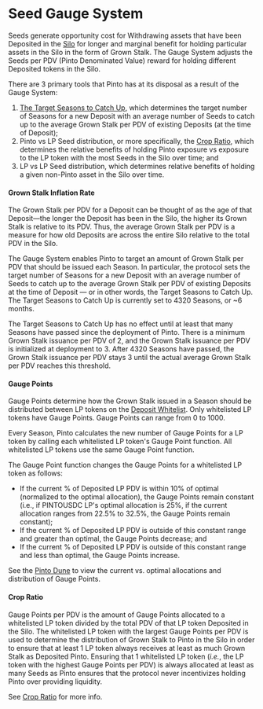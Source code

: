 # Seed Gauge System

Seeds generate opportunity cost for Withdrawing assets that have been Deposited in the [Silo](../farm/silo.md) for longer and marginal benefit for holding particular assets in the Silo in the form of Grown Stalk. The Gauge System adjusts the Seeds per PDV (Pinto Denominated Value) reward for holding different Deposited tokens in the Silo.

There are 3 primary tools that Pinto has at its disposal as a result of the Gauge System:

1. [The Target Seasons to Catch Up](seed-gauge-system.md#grown-stalk-inflation-rate), which determines the target number of Seasons for a new Deposit with an average number of Seeds to catch up to the average Grown Stalk per PDV of existing Deposits (at the time of Deposit);
2. Pinto vs LP Seed distribution, or more specifically, the [Crop Ratio](../target-maintenance/crop-ratio.md), which determines the relative benefits of holding Pinto exposure vs exposure to the LP token with the most Seeds in the Silo over time; and
3. LP vs LP Seed distribution, which determines relative benefits of holding a given non-Pinto asset in the Silo over time.

#### Grown Stalk Inflation Rate <a href="#grown-stalk-inflation-rate" id="grown-stalk-inflation-rate"></a>

The Grown Stalk per PDV for a Deposit can be thought of as the age of that Deposit—the longer the Deposit has been in the Silo, the higher its Grown Stalk is relative to its PDV. Thus, the average Grown Stalk per PDV is a measure for how old Deposits are across the entire Silo relative to the total PDV in the Silo.

The Gauge System enables Pinto to target an amount of Grown Stalk per PDV that should be issued each Season. In particular, the protocol sets the target number of Seasons for a new Deposit with an average number of Seeds to catch up to the average Grown Stalk per PDV of existing Deposits at the time of Deposit — or in other words, the Target Seasons to Catch Up. The Target Seasons to Catch Up is currently set to 4320 Seasons, or \~6 months.

The Target Seasons to Catch Up has no effect until at least that many Seasons have passed since the deployment of Pinto. There is a minimum Grown Stalk issuance per PDV of 2, and the Grown Stalk issuance per PDV is initialized at deployment to 3. After 4320 Seasons have passed, the Grown Stalk issuance per PDV stays 3 until the actual average Grown Stalk per PDV reaches this threshold.

#### **Gauge Points** <a href="#gauge-points" id="gauge-points"></a>

Gauge Points determine how the Grown Stalk issued in a Season should be distributed between LP tokens on the [Deposit Whitelist](../farm/silo.md#deposit-whitelist). Only whitelisted LP tokens have Gauge Points. Gauge Points can range from 0 to 1000.

Every Season, Pinto calculates the new number of Gauge Points for a LP token by calling each whitelisted LP token's Gauge Point function. All whitelisted LP tokens use the same Gauge Point function.

The Gauge Point function changes the Gauge Points for a whitelisted LP token as follows:

* If the current % of Deposited LP PDV is within 10% of optimal (normalized to the optimal allocation), the Gauge Points remain constant (i.e., if PINTOUSDC LP's optimal allocation is 25%, if the current allocation ranges from 22.5% to 32.5%, the Gauge Points remain constant);
* If the current % of Deposited LP PDV is outside of this constant range and greater than optimal, the Gauge Points decrease; and
* If the current % of Deposited LP PDV is outside of this constant range and less than optimal, the Gauge Points increase.

See the [Pinto Dune](https://dune.com/pintomoney/pinto) to view the current vs. optimal allocations and distribution of Gauge Points.

#### **Crop Ratio** <a href="#crop-ratio" id="crop-ratio"></a>

Gauge Points per PDV is the amount of Gauge Points allocated to a whitelisted LP token divided by the total PDV of that LP token Deposited in the Silo. The whitelisted LP token with the largest Gauge Points per PDV is used to determine the distribution of Grown Stalk to Pinto in the Silo in order to ensure that at least 1 LP token always receives at least as much Grown Stalk as Deposited Pinto. Ensuring that 1 whitelisted LP token (_i.e._, the LP token with the highest Gauge Points per PDV) is always allocated at least as many Seeds as Pinto ensures that the protocol never incentivizes holding Pinto over providing liquidity.

See [Crop Ratio](../target-maintenance/crop-ratio.md) for more info.
